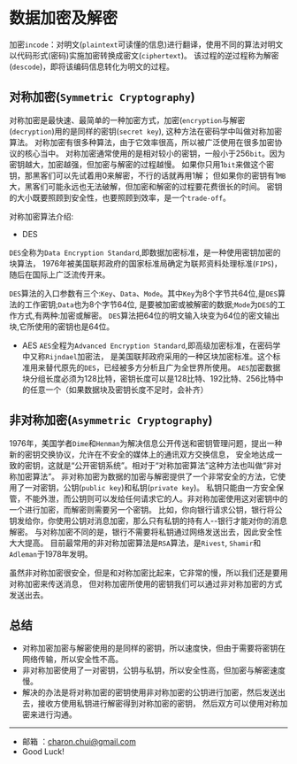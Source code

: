 数据加密及解密
===

加密`incode`：对明文(`plaintext`可读懂的信息)进行翻译，使用不同的算法对明文以代码形式(密码)实施加密转换成密文(`ciphertext`)。
该过程的逆过程称为解密(`descode`)，即将该编码信息转化为明文的过程。

对称加密(`Symmetric Cryptography`)
---

对称加密是最快速、最简单的一种加密方式，加密(`encryption`与解密(`decryption`)用的是同样的密钥(`secret key`),
这种方法在密码学中叫做对称加密算法。
对称加密有很多种算法，由于它效率很高，所以被广泛使用在很多加密协议的核心当中。
对称加密通常使用的是相对较小的密钥，一般小于256`bit`。因为密钥越大，加密越强，但加密与解密的过程越慢。
如果你只用1`bit`来做这个密钥，那黑客们可以先试着用0来解密，不行的话就再用1解；
但如果你的密钥有1`MB`大，黑客们可能永远也无法破解，但加密和解密的过程要花费很长的时间。
密钥的大小既要照顾到安全性，也要照顾到效率，是一个`trade-off`。



对称加密算法介绍:  

- DES

`DES`全称为`Data Encryption Standard`,即数据加密标准，是一种使用密钥加密的块算法，
1976年被美国联邦政府的国家标准局确定为联邦资料处理标准(`FIPS`)，随后在国际上广泛流传开来。

`DES`算法的入口参数有三个:`Key`、`Data`、`Mode`。其中`Key`为8个字节共64位,是`DES`算法的工作密钥;`Data`也为8个字节64位,
是要被加密或被解密的数据;`Mode`为`DES`的工作方式,有两种:加密或解密。 
`DES`算法把64位的明文输入块变为64位的密文输出块,它所使用的密钥也是64位。 



- AES
`AES`全程为`Advanced Encryption Standard`,即高级加密标准，在密码学中又称`Rijndael`加密法，
是美国联邦政府采用的一种区块加密标准。这个标准用来替代原先的`DES`，已经被多方分析且广为全世界所使用。
`AES`加密数据块分组长度必须为128比特，密钥长度可以是128比特、192比特、256比特中的任意一个（如果数据块及密钥长度不足时，会补齐）



非对称加密(`Asymmetric Cryptography`)
---

1976年，美国学者`Dime`和`Henman`为解决信息公开传送和密钥管理问题，提出一种新的密钥交换协议，允许在不安全的媒体上的通讯双方交换信息，
安全地达成一致的密钥，这就是“公开密钥系统”。相对于“对称加密算法”这种方法也叫做“非对称加密算法”。
非对称加密为数据的加密与解密提供了一个非常安全的方法，它使用了一对密钥，公钥(`public key`)和私钥(`private key`)。
私钥只能由一方安全保管，不能外泄，而公钥则可以发给任何请求它的人。非对称加密使用这对密钥中的一个进行加密，而解密则需要另一个密钥。
比如，你向银行请求公钥，银行将公钥发给你，你使用公钥对消息加密，那么只有私钥的持有人--银行才能对你的消息解密。
与对称加密不同的是，银行不需要将私钥通过网络发送出去，因此安全性大大提高。
目前最常用的非对称加密算法是`RSA`算法，是`Rivest`, `Shamir`和`Adleman`于1978年发明。

虽然非对称加密很安全，但是和对称加密比起来，它非常的慢，所以我们还是要用对称加密来传送消息，
但对称加密所使用的密钥我们可以通过非对称加密的方式发送出去。


总结
---

- 对称加密加密与解密使用的是同样的密钥，所以速度快，但由于需要将密钥在网络传输，所以安全性不高。
- 非对称加密使用了一对密钥，公钥与私钥，所以安全性高，但加密与解密速度慢。
- 解决的办法是将对称加密的密钥使用非对称加密的公钥进行加密，然后发送出去，接收方使用私钥进行解密得到对称加密的密钥，
然后双方可以使用对称加密来进行沟通。
		
----
- 邮箱 ：charon.chui@gmail.com  
- Good Luck! 

	